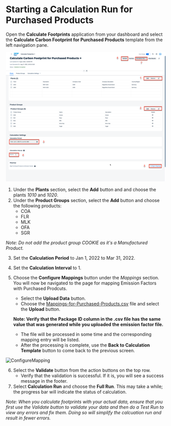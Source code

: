 # **Starting a Calculation Run for Purchased Products**

Open the **Calculate Footprints** application from your dashboard and select the **Calculate Carbon Footprint for Purchased Products** template from the left navigation pane.

![CalculateCarbonFootprints](../images/CalculateCarbonFootprints.png)

1. Under the **Plants** section, select the **Add** button and and choose the plants _1010_ and _1020_.
2. Under the **Product Groups** section, select the **Add** button and choose the following products:
    - COA
    - FLR
    - MLK
    - OFA
    - SGR
 
*Note: Do not add the product group COOKIE as it's a Manufactured Product.*

3. Set the **Calculation Period** to Jan 1, 2022 to Mar 31, 2022.
4. Set the **Calculation Interval** to 1.
5. Choose the **Configure Mappings** button under the _Mappings_ section. You will now be navigated to the page for mapping Emission Factors with Purchased Prodcuts.
    -  Select the **Upload Data** button.
    -  Choose the [Mappings-for-Purchased-Products.csv](./Mappings-for-Purchased-Products.csv) file and select the **Upload** button.
    
    **Note: Verify that the Package ID column in the .csv file has the same value that was generated while you uploaded the emission factor file.**
    -  The file will be processed in some time and the corresponding mapping entry will be listed.
    -  After the processing is complete, use the **Back to Calculation Template** button to come back to the previous screen.
 
![ConfigureMapping](../images/ConfigureMapping.gif)

6. Select the **Validate** button from the action buttons on the top row. 
    - Verify that the validation is successful. If it is, you will see a success message in the footer.
7. Select **Calculation Run** and choose the **Full Run**.
    This may take a while; the progress bar will indicate the status of calculation.

*Note: When you calculate footprints with your actual data, ensure that you first use the Validate button to validate your data and then do a Test Run to view any errors and fix them. Doing so will simplify the calcuation run and result in fewer errors.*

